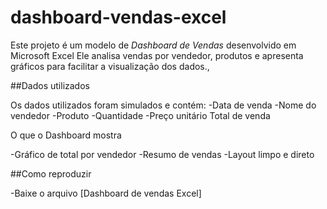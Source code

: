 # dashboard-vendas-excel
Este projeto é um modelo de *Dashboard de Vendas* desenvolvido em Microsoft Excel
Ele analisa vendas por vendedor, produtos e apresenta gráficos para facilitar a visualização dos dados.,

##Dados utilizados

Os dados utilizados foram simulados e contém:
-Data de venda
-Nome do vendedor
-Produto
-Quantidade
-Preço unitário
Total de venda

O que o Dashboard mostra

-Gráfico de total por vendedor
-Resumo de vendas
-Layout limpo e direto

##Como reproduzir

-Baixe o arquivo [Dashboard de vendas Excel]
